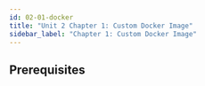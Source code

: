 ```yaml
---
id: 02-01-docker
title: "Unit 2 Chapter 1: Custom Docker Image"
sidebar_label: "Chapter 1: Custom Docker Image"
---
```


## Prerequisites
